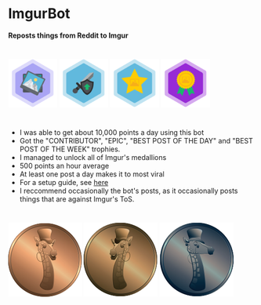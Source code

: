 # ImgurBot

**Reposts things from Reddit to Imgur**
#
![](/pics/contributor.png)
![](/pics/epic.png)
![](/pics/post_of_the_day.png)
![](/pics/post_of_the_week.png)
#
- I was able to get about 10,000 points a day using this bot
- Got the "CONTRIBUTOR", "EPIC", "BEST POST OF THE DAY" and "BEST POST OF THE WEEK" trophies.
- I managed to unlock all of Imgur's medallions
- 500 points an hour average
- At least one post a day makes it to most viral
- For a setup guide, see [here](https://mr-steal-your-script.github.io/ImgurBot.html?)
- I reccommend occasionally the bot's posts, as it occasionally posts things that are against Imgur's ToS.
#
![](/pics/copper.png)
![](/pics/bronze.png)
![](/pics/iron.png)
